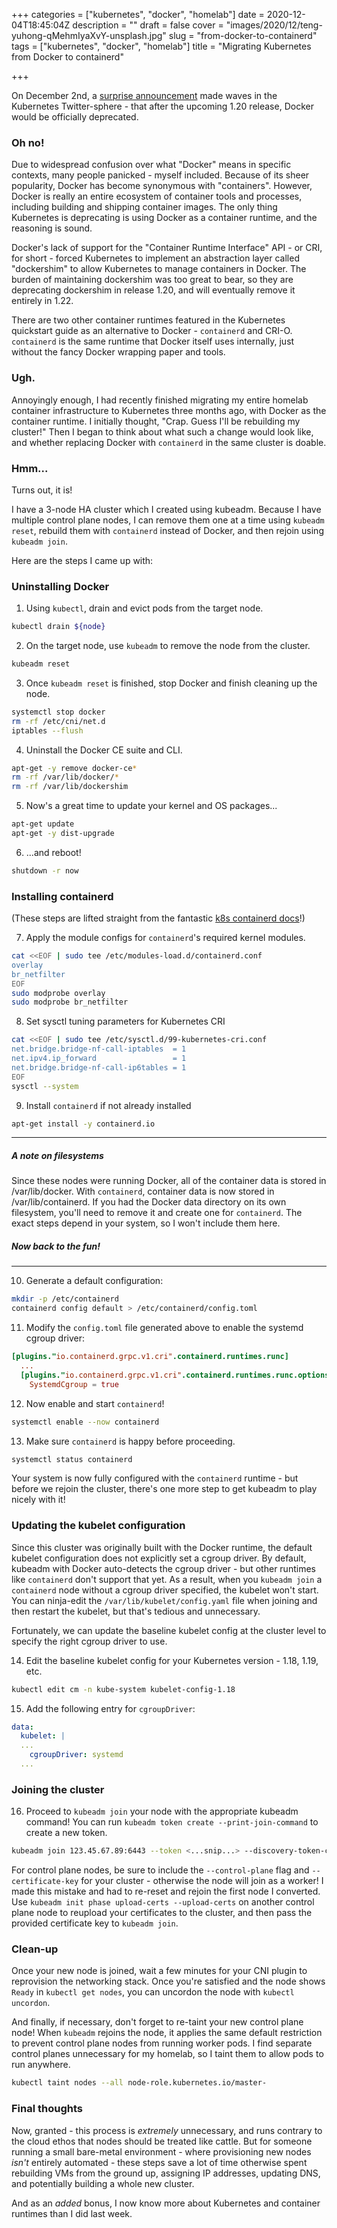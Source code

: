 +++
categories = ["kubernetes", "docker", "homelab"]
date = 2020-12-04T18:45:04Z
description = ""
draft = false
cover = "images/2020/12/teng-yuhong-qMehmIyaXvY-unsplash.jpg"
slug = "from-docker-to-containerd"
tags = ["kubernetes", "docker", "homelab"]
title = "Migrating Kubernetes from Docker to containerd"

+++


On December 2nd, a [surprise announcement](https://kubernetes.io/blog/2020/12/02/dont-panic-kubernetes-and-docker/) made waves in the Kubernetes Twitter-sphere - that after the upcoming 1.20 release, Docker would be officially deprecated.

### Oh no!
Due to widespread confusion over what "Docker" means in specific contexts, many people panicked - myself included.  Because of its sheer popularity, Docker has become synonymous with "containers".  However, Docker is really an entire ecosystem of container tools and processes, including building and shipping container images.  The only thing Kubernetes is deprecating is using Docker as a container runtime, and the reasoning is sound.

Docker's lack of support for the "Container Runtime Interface" API - or CRI, for short - forced Kubernetes to implement an abstraction layer called "dockershim" to allow Kubernetes to manage containers in Docker.  The burden of maintaining dockershim was too great to bear, so they are deprecating dockershim in release 1.20, and will eventually remove it entirely in 1.22.

There are two other container runtimes featured in the Kubernetes quickstart guide as an alternative to Docker - `containerd` and CRI-O.  `containerd` is  the same runtime that Docker itself uses internally, just without the fancy Docker wrapping paper and tools.

### Ugh.
Annoyingly enough, I had recently finished migrating my entire homelab container infrastructure to Kubernetes three months ago, with Docker as the container runtime.  I initially thought, "Crap.  Guess I'll be rebuilding my cluster!"  Then I began to think about what such a change would look like, and whether replacing Docker with `containerd` in the same cluster is doable.

### Hmm...
Turns out, it is!

I have a 3-node HA cluster which I created using kubeadm.  Because I have multiple control plane nodes, I can remove them one at a time using `kubeadm reset`, rebuild them with `containerd` instead of Docker, and then rejoin using `kubeadm join`.

Here are the steps I came up with:

### Uninstalling Docker
1. Using `kubectl`, drain and evict pods from the target node.
```bash
kubectl drain ${node}
```

2. On the target node, use `kubeadm` to remove the node from the cluster.
```bash
kubeadm reset
```

3. Once `kubeadm reset` is finished, stop Docker and finish cleaning up the node.
```bash
systemctl stop docker
rm -rf /etc/cni/net.d
iptables --flush
```

4. Uninstall the Docker CE suite and CLI.
```bash
apt-get -y remove docker-ce*
rm -rf /var/lib/docker/*
rm -rf /var/lib/dockershim
```

5. Now's a great time to update your kernel and OS packages...
```bash
apt-get update
apt-get -y dist-upgrade
```

6. ...and reboot!
```bash
shutdown -r now
```

### Installing containerd
(These steps are lifted straight from the fantastic [k8s containerd docs](https://kubernetes.io/docs/setup/production-environment/container-runtimes/#containerd)!)

7. Apply the module configs for `containerd`'s required kernel modules.
```bash
cat <<EOF | sudo tee /etc/modules-load.d/containerd.conf
overlay
br_netfilter
EOF
sudo modprobe overlay
sudo modprobe br_netfilter
```

8. Set sysctl tuning parameters for Kubernetes CRI
```bash
cat <<EOF | sudo tee /etc/sysctl.d/99-kubernetes-cri.conf
net.bridge.bridge-nf-call-iptables  = 1
net.ipv4.ip_forward                 = 1
net.bridge.bridge-nf-call-ip6tables = 1
EOF
sysctl --system
```

9. Install `containerd` if not already installed
```bash
apt-get install -y containerd.io
```

---
##### A note on filesystems
Since these nodes were running Docker, all of the container data is stored in /var/lib/docker.  With `containerd`, container data is now stored in /var/lib/containerd.  If you had the Docker data directory on its own filesystem, you'll need to remove it and create one for `containerd`.  The exact steps depend in your system, so I won't include them here.

##### Now back to the fun!
---

10. Generate a default configuration:
```bash
mkdir -p /etc/containerd
containerd config default > /etc/containerd/config.toml
```

11. Modify the `config.toml` file generated above to enable the systemd cgroup driver:
```toml
[plugins."io.containerd.grpc.v1.cri".containerd.runtimes.runc]
  ...
  [plugins."io.containerd.grpc.v1.cri".containerd.runtimes.runc.options]
    SystemdCgroup = true
```

12. Now enable and start `containerd`!
```bash
systemctl enable --now containerd
```

13. Make sure `containerd` is happy before proceeding.
```bash
systemctl status containerd
```

Your system is now fully configured with the `containerd` runtime - but before we rejoin the cluster, there's one more step to get kubeadm to play nicely with it!

### Updating the kubelet configuration
Since this cluster was originally built with the Docker runtime, the default kubelet configuration does not explicitly set a cgroup driver.  By default, kubeadm with Docker auto-detects the cgroup driver - but other runtimes like `containerd` don't support that yet.  As a result, when you `kubeadm join` a `containerd` node without a cgroup driver specified, the kubelet won't start.  You can ninja-edit the `/var/lib/kubelet/config.yaml` file when joining and then restart the kubelet, but that's tedious and unnecessary.

Fortunately, we can update the baseline kubelet config at the cluster level to specify the right cgroup driver to use.

14. Edit the baseline kubelet config for your Kubernetes version - 1.18, 1.19, etc.
```bash
kubectl edit cm -n kube-system kubelet-config-1.18
```

15. Add the following entry for `cgroupDriver`:
```yaml
data:
  kubelet: |
  ...
    cgroupDriver: systemd
  ...
```

### Joining the cluster
16. Proceed to `kubeadm join` your node with the appropriate kubeadm command!  You can run `kubeadm token create --print-join-command` to create a new token.

```bash
kubeadm join 123.45.67.89:6443 --token <...snip...> --discovery-token-ca-cert-hash sha256:<...snip...> [--control-plane --certificate-key <...snip...>]
```

For control plane nodes, be sure to include the `--control-plane` flag and `--certificate-key` for your cluster - otherwise the node will join as a worker!  I made this mistake and had to re-reset and rejoin the first node I converted.  Use `kubeadm init phase upload-certs --upload-certs` on another control plane node to reupload your certificates to the cluster, and then pass the provided certificate key to `kubeadm join`.

### Clean-up
Once your new node is joined, wait a few minutes for your CNI plugin to reprovision the networking stack.  Once you're satisfied and the node shows `Ready` in `kubectl get nodes`, you can uncordon the node with `kubectl uncordon`.

And finally, if necessary, don't forget to re-taint your new control plane node! When `kubeadm` rejoins the node, it applies the same default restriction to prevent control plane nodes from running worker pods.  I find separate control planes unnecessary for my homelab, so I taint them to allow pods to run anywhere.
```bash
kubectl taint nodes --all node-role.kubernetes.io/master-
```

### Final thoughts
Now, granted - this process is *extremely* unnecessary, and runs contrary to the cloud ethos that nodes should be treated like cattle.  But for someone running a small bare-metal environment - where provisioning new nodes *isn't* entirely automated - these steps save a lot of time otherwise spent rebuilding VMs from the ground up, assigning IP addresses, updating DNS, and potentially building a whole new cluster.

And as an *added* bonus, I now know more about Kubernetes and container runtimes than I did last week.



